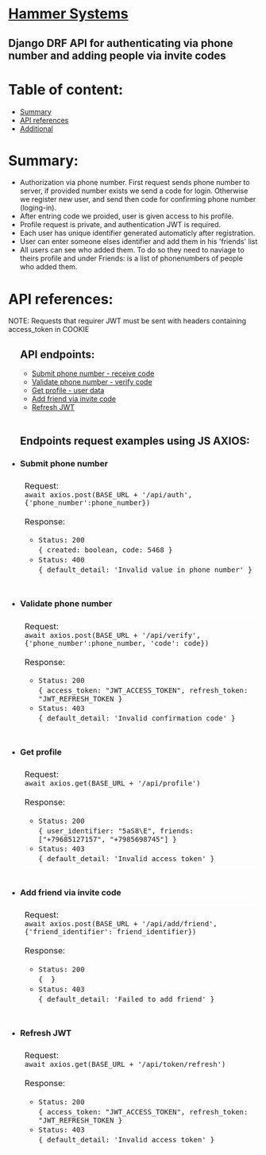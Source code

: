 <h1><a href="http://51.250.37.48:1337/">Hammer Systems</a></h1>
<h2> Django DRF API for authenticating via phone number and adding people via invite codes </h2>
<h1>Table of content:</h1>
<ul>
    <li>
        <a href="#summary">Summary</a>
    </li>
    <li>
        <a href="#api_refs">API references</a>
    </li>
     <li>
        <a href="#additional">Additional</a>
    </li>
</ul>

<h1 id="summary">Summary:</h1>
<ul>
    <li>Authorization via phone number. First request sends phone number to server, if provided number exists we send a code for login. Otherwise we register new user, and send then code for confirming phone number (loging-in).</li>
    <li>After entring code we proided, user is given access to his profile.</li>
    <li>Profile request is private, and authentication JWT is required.</li>
    <li>Each user has unique identifier generated automaticly after registration.</li>
    <li>User can enter someone elses identifier and add them in his 'friends' list</li>
    <li>All users can see who added them. To do so they need to naviage to theirs profile and under Friends: is a list of phonenumbers of people who added them.</li>
</ul>

<h1 id="api_refs">API references:</h1>
<div syle="color: blue; font-size: 18px">
NOTE: Requests that requirer JWT must be sent with headers containing access_token in COOKIE
</div>
<ul>
    <h2>API endpoints:</h2>
    <ul>
        <li>
            <a href="#sub_phone">Submit phone number - receive code</a>
        </li>
         <li>
            <a href="#valid_code">Validate phone number - verify code</a>
        </li>
         <li>
            <a href="#get_prof">Get profile - user data</a>
        </li>
        <li>
            <a href="#add_friend">Add friend via invite code</a>
        </li>
        <li>
            <a href="#refresh_jwt">Refresh JWT</a>
        </li>
    </ul>
    <br>
    <h2>Endpoints request examples using JS AXIOS:</h2>
<li id="sub_phone"><h3>Submit phone number</h3>
    <div style="font-size: 16.5px; border: 1px solid white; padding: 8px;">
        Request:
        <br>
        <code>await axios.post(BASE_URL + '/api/auth', {'phone_number':phone_number})</code>
        <br>
        <br>
        Response:
        <ul>
        <li>
            <code>Status: 200</code>
            <br>
            <code>{ created: boolean, code: 5468 }</code>
            <br>
        </li>
        <li>
            <code>Status: 400</code>
            <br>
            <code>{ default_detail: 'Invalid value in phone number' }</code>
        </li>
        </ul>
    </div>
</li>
<br>
<li id="valid_code"><h3>Validate phone number</h3>
    <div style="font-size: 16.5px; border: 1px solid white; padding: 8px;">
        Request:
        <br>
        <code>await axios.post(BASE_URL + '/api/verify', {'phone_number':phone_number, 'code': code})</code>
        <br>
        <br>
        Response:
        <ul>
        <li>
            <code>Status: 200</code>
            <br>
            <code>{ access_token: "JWT_ACCESS_TOKEN", refresh_token: "JWT_REFRESH_TOKEN }</code>
        </li>
        <li>
            <code>Status: 403</code>
            <br>
            <code>{ default_detail: 'Invalid confirmation code' }</code>
        </li>
        </ul>
    </div>
</li>
<br>
<li id="get_prof"><h3>Get profile</h3>
    <div style="font-size: 16.5px; border: 1px solid white; padding: 8px;">
        Request:
        <br>
        <code>await axios.get(BASE_URL + '/api/profile')</code>
        <br>
        <br>
        Response:
        <ul>
        <li>
            <code>Status: 200</code>
            <br>
            <code>{ user_identifier: "5aS8\E", friends: ["+79685127157", "+7985698745"] }</code>
        </li>
        <li>
            <code>Status: 403</code>
            <br>
            <code>{ default_detail: 'Invalid access token' }</code>
        </li>
        </ul>
    </div>
</li>
<br>
<li id="add_friend"><h3>Add friend via invite code</h3>
    <div style="font-size: 16.5px; border: 1px solid white; padding: 8px;">
        Request:
        <br>
        <code>await axios.post(BASE_URL + '/api/add/friend', {'friend_identifier': friend_identifier})</code>
        <br>
        <br>
        Response:
        <ul>
        <li>
            <code>Status: 200</code>
            <br>
            <code>{  }</code>
        </li>
        <li>
            <code>Status: 403</code>
            <br>
            <code>{ default_detail: 'Failed to add friend' }</code>
        </li>
        </ul>
    </div>
</li>
<br>
<li id="refresh_jwt"><h3>Refresh JWT</h3>
    <div style="font-size: 16.5px; border: 1px solid white; padding: 8px;">
    Request:
        <br>
        <code>await axios.get(BASE_URL + '/api/token/refresh')</code>
        <br>
        <br>
        Response:
        <ul>
        <li>
            <code>Status: 200</code>
            <br>
            <code>{ access_token: "JWT_ACCESS_TOKEN", refresh_token: "JWT_REFRESH_TOKEN }</code>
        </li>
        <li>
            <code>Status: 403</code>
            <br>
            <code>{ default_detail: 'Invalid access token' }</code>
        </li>
        </ul>
    </div>
</li>
</ul>
